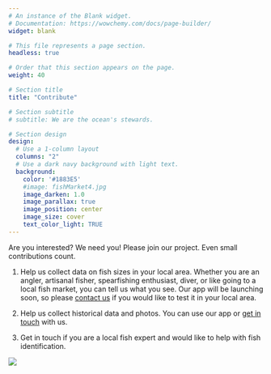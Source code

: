 ```yaml
---
# An instance of the Blank widget.
# Documentation: https://wowchemy.com/docs/page-builder/
widget: blank

# This file represents a page section.
headless: true

# Order that this section appears on the page.
weight: 40

# Section title
title: "Contribute"

# Section subtitle
# subtitle: We are the ocean's stewards.

# Section design
design:
  # Use a 1-column layout
  columns: "2"
  # Use a dark navy background with light text.
  background:
    color: '#1883E5'
    #image: fishMarket4.jpg
    image_darken: 1.0
    image_parallax: true
    image_position: center
    image_size: cover
    text_color_light: TRUE
---
```



Are you interested? We need you! Please join our project. Even small contributions count.

1.	Help us collect data on fish sizes in your local area. Whether you are an angler, artisanal fisher, spearfishing enthusiast, diver, or like going to a local fish market, you can tell us what you see. Our app will be launching soon, so please [contact us](mailto:asta.audzijonyte@utas.edu.au) if you would like to test it in your local area.

2.	Help us collect historical data and photos. You can use our app or [get in touch](mailto:asta.audzijonyte@utas.edu.au) with us. 

3.	Get in touch if you are a local fish expert and would like to help with fish identification.

![](contributeEmbed.png)



<!---
We come in all shapes and sizes, **but with a common love of the oceans.**

This project is aimed at bringing together the everyday experiences of people at the fore-front of human-ocean interactions,

From recreational & artisanal fishing, 

strolling through fish markets,

snorkling & diving,

to scientists & stakeholders. 

**How you can partake**

**Get active: help us collect data on fish sizes in your local area.** 
Keep a log of the fish you encounter. Whether you're an angler, artisanal fisher, spearfisher, diver, or like going to a local fish market, record and share size fish you see. We've made this easy with our simple FishSizeProject app, from which you can upload photos (with size, location and time) online, or send them by email. Recording this information also helps you keep track of your catch, best fishing sites (which are private to you), trip dates and other details.

**Look back: photographic windows into the past**
Help us collect historical information on how big the fish could get. You can upload historic photos of fish to our app with information on location and time. As long as there is a human reference point in the photo (e.g. holding the fish), or a scale, we can use these photos to provide valuable historic data. Even if you don’t know the exact fish size in the photo, we will get our fish specialists onto the job and derive great value from this information. If you have other sources of historical information, please also get in touch!

**Become a fish detective**
If you have expertise in local fish identification, and can help us ensure the photos of fish we collect are correctly identified to help minimise errors in our data, and are keen to get on board, pease reach out to us.  

If you would like to help communicate the message, spread the word around, start a local project, contribute IT skills, contribute with beautiful drawings, write a popular science article, or help in other ways – we would love to hear it.  
-->
